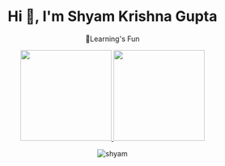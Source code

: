 <h1 align="center">Hi 👋, I'm Shyam Krishna Gupta</h1>
<p align="center">🌱Learning's Fun</p>
<p align="center">
<a href="https://github.com/anshgup00">
  <img height="180em" src="https://github-readme-stats-eight-theta.vercel.app/api?username=anshgup00&show_icons=true&theme=algolia&include_all_commits=true&count_private=true"/>
  <img height="180em" src="https://github-readme-stats-eight-theta.vercel.app/api/top-langs/?username=anshgup00&layout=compact&langs_count=8&theme=algolia"/>
</a>
</p>

<p align="center"><img align="center" src="https://github-readme-streak-stats.herokuapp.com/?user=anshgup00&" alt="shyam" /></p>
